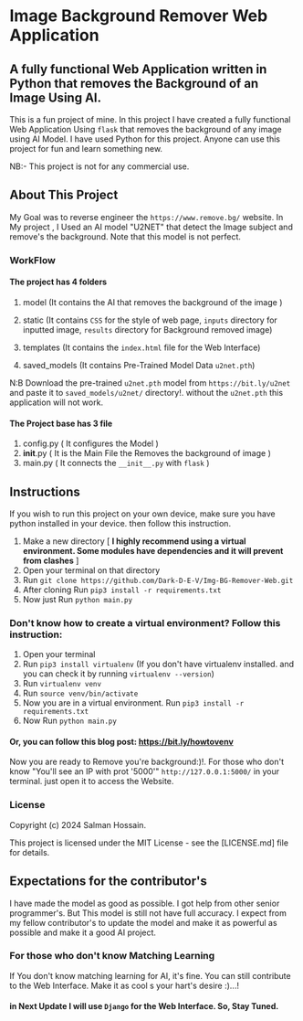# Image Background Remover Web Application

## A fully functional Web Application written in Python that removes the Background of an Image Using AI.

This is a fun project of mine. In this project I have created a fully functional Web Application Using `flask` that removes the background of any image using AI Model. I have used Python for this project. Anyone can use this project for fun and learn something new.

NB:- This project is not for any commercial use.

## About This Project
My Goal was to reverse engineer the `https://www.remove.bg/` website. In My project , I Used an AI model "U2NET" that detect the Image subject and remove's the background. Note that this model is not perfect.
### WorkFlow
#### The project has 4 folders
1. model (It contains the AI that removes the background of the image )

2. static (It contains `CSS` for the style of web page, `inputs` directory for inputted image, `results` directory for Background removed image)

3. templates (It contains the `index.html` file for the Web Interface)
4. saved_models (It contains Pre-Trained Model Data `u2net.pth`)

N:B Download the pre-trained `u2net.pth` model from `https://bit.ly/u2net` and paste it to `saved_models/u2net/` directory!. without the `u2net.pth` this application will not work.

#### The Project base has 3 file
1. config.py ( It configures the Model )
2. __init__.py ( It is the Main File the Removes the background of image )
3. main.py ( It connects the `__init__.py` with `flask` )


## Instructions

If you wish to run this project on your own device, make sure you have python installed in your device. then follow this instruction.

1. Make a new directory [ **I highly recommend using a virtual environment. Some modules have dependencies and it will prevent from clashes** ]
2. Open your terminal on that directory
3. Run `git clone https://github.com/Dark-D-E-V/Img-BG-Remover-Web.git`
4. After cloning Run `pip3 install -r requirements.txt`
5. Now just Run `python main.py`

### Don't know how to create a virtual environment? Follow this instruction:
1. Open your terminal
2. Run `pip3 install virtualenv` (If you don't have virtualenv installed. and you can check it by running `virtualenv --version`) 
3. Run `virtualenv venv`
4. Run `source venv/bin/activate`
5. Now you are in a virtual environment. Run `pip3 install -r requirements.txt`
6. Now Run `python main.py`

#### Or, you can follow this blog post: https://bit.ly/howtovenv

Now you are ready to Remove you're background:)!. For those who don't know "You'll see an IP with prot '5000'" `http://127.0.0.1:5000/` in your terminal. just open it to access the Website.
### License
Copyright (c) 2024 Salman Hossain.

This project is licensed under the MIT License - see the [LICENSE.md] file for details.


## Expectations for the contributor's

I have made the model as good as possible. I got help from other senior programmer's. But This model is still not have full accuracy. I expect from my fellow contributor's to update the model and make it as powerful as possible and make it a good AI project.

### For those who don't know Matching Learning

If You don't know matching learning for AI, it's fine. You can still contribute to the Web Interface. Make it as cool s your hart's desire :)...!

#### in Next Update I will use `Django` for the Web Interface. So, Stay Tuned.